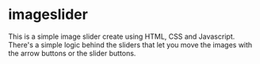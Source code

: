 # imageslider
This is a simple image slider create using HTML, CSS and Javascript. There's a simple logic behind the sliders that let you move the images with the arrow buttons or the slider buttons.
